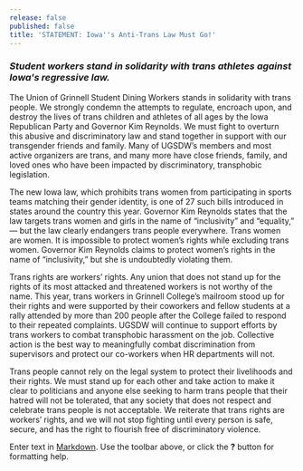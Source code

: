 ```yaml
---
release: false
published: false
title: 'STATEMENT: Iowa''s Anti-Trans Law Must Go!'
---
```

### *Student workers stand in solidarity with trans athletes against Iowa's regressive law.*

The Union of Grinnell Student Dining Workers stands in solidarity with trans people. We strongly condemn the attempts to regulate, encroach upon, and destroy the lives of trans children and athletes of all ages by the Iowa Republican Party and Governor Kim Reynolds. We must fight to overturn this abusive and discriminatory law and stand together in support with our transgender friends and family. Many of UGSDW’s members and most active organizers are trans, and many more have close friends, family, and loved ones who have been impacted by discriminatory, transphobic legislation. 
 
The new Iowa law, which prohibits trans women from participating in sports teams matching their gender identity, is one of 27 such bills introduced in states around the country this year. Governor Kim Reynolds states that the law targets trans women and girls in the name of “inclusivity” and “equality,” — but the law clearly endangers trans people everywhere. Trans women are women. It is impossible to protect women’s rights while excluding trans women. Governor Kim Reynolds claims to protect women’s rights in the name of “inclusivity,” but she is undoubtedly violating them. 

Trans rights are workers’ rights. Any union that does not stand up for the rights of its most attacked and threatened workers is not worthy of the name. This year, trans workers in Grinnell College’s mailroom stood up for their rights and were supported by their coworkers and fellow students at a rally attended by more than 200 people after the College failed to respond to their repeated complaints. UGSDW will continue to support efforts by trans workers to combat transphobic harassment on the job. Collective action is the best way to meaningfully combat discrimination from supervisors and protect our co-workers when HR departments will not. 
 
Trans people cannot rely on the legal system to protect their livelihoods and their rights. We must stand up for each other and take action to make it clear to politicians and anyone else seeking to harm trans people that their hatred will not be tolerated, that any society that does not respect and celebrate trans people is not acceptable. We reiterate that trans rights are workers’ rights, and we will not stop fighting until every person is safe, secure, and has the right to flourish free of discriminatory violence.




Enter text in [Markdown](http://daringfireball.net/projects/markdown/). Use the toolbar above, or click the **?** button for formatting help.
